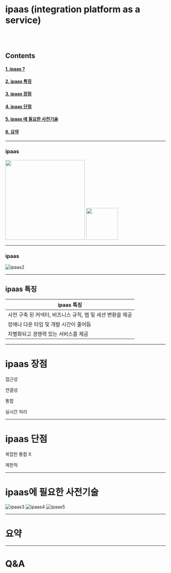 
# ipaas (integration platform as a service)

<br/>
<br/>

## Contents

#### [1. ipaas ?](#ipaas)
#### [2. ipaas 특징](#ipaas-특징)
#### [3. ipaas 장점](#ipaas-장점)
#### [4. ipaas 단점](#ipaas-단점)
#### [5. ipaas 에 필요한 사전기술](#ipaas에-필요한-사전기술)
#### [6. 요약](#요약)

---

### ipaas
<img src = "https://user-images.githubusercontent.com/69182192/91016009-0fb73780-e627-11ea-9fb1-c67772b3b0e3.png" width="250px"> <img src = "https://user-images.githubusercontent.com/69182192/91016099-2fe6f680-e627-11ea-9ebe-40665d388895.png" width="100x150px">

---

### ipaas
![ipaas2](https://user-images.githubusercontent.com/69182192/91016102-307f8d00-e627-11ea-9edc-eb6e18c6ca22.png)


---
## ipaas 특징
|ipaas 특징|
|---|
|사전 구축 된 커넥터, 비즈니스 규칙, 맵 및 세션 변환을 제공|
|장애나 다운 타임 및 개발 시간이 줄어듬|
|차별화되고 경쟁력 있는 서비스를 제공|

--- 
# ipaas 장점


접근성

연결성

통합

실시간 처리

---
# ipaas 단점

복잡한 통합 X

제한적

---
# ipaas에 필요한 사전기술

![ipaas3](https://user-images.githubusercontent.com/69182192/91016103-31182380-e627-11ea-9004-6535fb154245.png) ![ipaas4](https://user-images.githubusercontent.com/69182192/91016104-31b0ba00-e627-11ea-9ce0-46b82b3fc864.png) ![ipaas5](https://user-images.githubusercontent.com/69182192/91016106-32e1e700-e627-11ea-8efe-12d500b4ae1d.png)

---
# 요약

---
# Q&A






